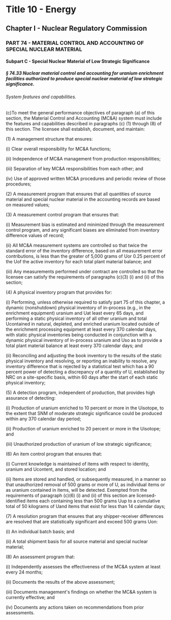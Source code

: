 
# Title 10 - Energy
## Chapter I - Nuclear Regulatory Commission
### PART 74 - MATERIAL CONTROL AND ACCOUNTING OF SPECIAL NUCLEAR MATERIAL
#### Subpart C - Special Nuclear Material of Low Strategic Significance
##### § 74.33 Nuclear material control and accounting for uranium enrichment facilities authorized to produce special nuclear material of low strategic significance.
###### System features and capabilities.

(c)To meet the general performance objectives of paragraph (a) of this section, the Material Control and Accounting (MC&A) system must include the features and capabilities described in paragraphs (c) (1) through (8) of this section. The licensee shall establish, document, and maintain:

(1) A management structure that ensures:

(i) Clear overall responsibility for MC&A functions;

(ii) Independence of MC&A management from production responsibilities;

(iii) Separation of key MC&A responsibilities from each other; and

(iv) Use of approved written MC&A procedures and periodic review of those procedures;

(2) A measurement program that ensures that all quantities of source material and special nuclear material in the accounting records are based on measured values;

(3) A measurement control program that ensures that:

(i) Measurement bias is estimated and minimized through the measurement control program, and any significant biases are eliminated from inventory difference values of record;

(ii) All MC&A measurement systems are controlled so that twice the standard error of the inventory difference, based on all measurement error contributions, is less than the greater of 5,000 grams of Uor 0.25 percent of the Uof the active inventory for each total plant material balance; and

(iii) Any measurements performed under contract are controlled so that the licensee can satisfy the requirements of paragraphs (c)(3) (i) and (ii) of this section;

(4) A physical inventory program that provides for:

(i) Performing, unless otherwise required to satisfy part 75 of this chapter, a dynamic (nonshutdown) physical inventory of in-process (e.g., in the enrichment equipment) uranium and Uat least every 65 days, and performing a static physical inventory of all other uranium and total Ucontained in natural, depleted, and enriched uranium located outside of the enrichment processing equipment at least every 370 calendar days, with static physical inventories being conducted in conjunction with a dynamic physical inventory of in-process uranium and Uso as to provide a total plant material balance at least every 370 calendar days; and

(ii) Reconciling and adjusting the book inventory to the results of the static physical inventory and resolving, or reporting an inability to resolve, any inventory difference that is rejected by a statistical test which has a 90 percent power of detecting a discrepancy of a quantity of U, established by NRC on a site-specific basis, within 60 days after the start of each static physical inventory;

(5) A detection program, independent of production, that provides high assurance of detecting:

(i) Production of uranium enriched to 10 percent or more in the Uisotope, to the extent that SNM of moderate strategic significance could be produced within any 370 calendar day period;

(ii) Production of uranium enriched to 20 percent or more in the Uisotope; and

(iii) Unauthorized production of uranium of low strategic significance;

(6) An item control program that ensures that:

(i) Current knowledge is maintained of items with respect to identity, uranium and Ucontent, and stored location; and

(ii) Items are stored and handled, or subsequently measured, in a manner so that unauthorized removal of 500 grams or more of U, as individual items or as uranium contained in items, will be detected. Exempted from the requirements of paragraph (c)(6) (i) and (ii) of this section are licensed-identified items each containing less than 500 grams Uup to a cumulative total of 50 kilograms of Uand items that exist for less than 14 calendar days;

(7) A resolution program that ensures that any shipper-receiver differences are resolved that are statistically significant and exceed 500 grams Uon:

(i) An individual batch basis; and

(ii) A total shipment basis for all source material and special nuclear material;

(8) An assessment program that:

(i) Independently assesses the effectiveness of the MC&A system at least every 24 months;

(ii) Documents the results of the above assessment;

(iii) Documents management's findings on whether the MC&A system is currently effective; and

(iv) Documents any actions taken on recommendations from prior assessments.
